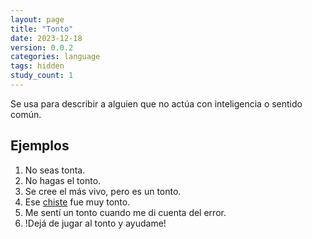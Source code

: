 ```yaml
---
layout: page
title: "Tonto"
date: 2023-12-18
version: 0.0.2
categories: language
tags: hidden
study_count: 1
---
```


Se usa para describir a alguien que no actúa con inteligencia o sentido común.

## Ejemplos

1. No seas tonta.
2. No hagas el tonto.
3. Se cree el más vivo, pero es un tonto.
4. Ese [chiste](spanish/chiste) fue muy tonto.
5. Me sentí un tonto cuando me di cuenta del error.
6. !Dejá de jugar al tonto y ayudame!
